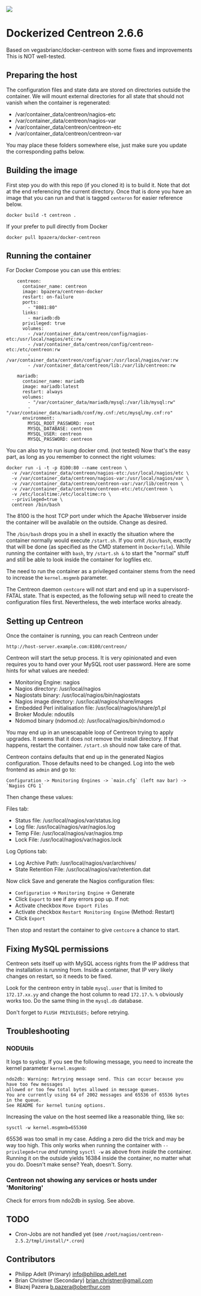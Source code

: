 [![](https://badge.imagelayers.io/bpazera/centreon-docker:latest.svg)](https://imagelayers.io/?images=bpazera/centreon-docker:latest 'Get your own badge on imagelayers.io')
# Dockerized Centreon 2.6.6
Based on vegasbrianc/docker-centreon with some fixes and improvements
This is NOT well-tested. 

## Preparing the host

The configuration files and state data are stored on directories outside the container.
We will mount external directories for all state that should not vanish when the container is regenerated:

 * /var/container_data/centreon/nagios-etc
 * /var/container_data/centreon/nagios-var
 * /var/container_data/centreon/centreon-etc
 * /var/container_data/centreon/centreon-var

You may place these folders somewhere else, just make sure you update the corresponding paths below.

## Building the image

First step you do with this repo (if you cloned it) is to build it. Note that dot at the end referencing the current directory. Once that is done you have an image that you can run and that is tagged `centeron` for easier reference below.

	docker build -t centreon .

If your prefer to pull directly from Docker

	docker pull bpazera/docker-centreon


## Running the container

For Docker Compose you can use this entries:
	  
		centreon:
		  container_name: centreon
		  image: bpazera/centreon-docker
		  restart: on-failure
		  ports:
			- "8081:80"
		  links:
			- mariadb:db
		  privileged: true
		  volumes:
			- /var/container_data/centreon/config/nagios-etc:/usr/local/nagios/etc:rw
			- /var/container_data/centreon/config/centreon-etc:/etc/centreon:rw
			- /var/container_data/centreon/config/var:/usr/local/nagios/var:rw
			- /var/container_data/centreon/lib:/var/lib/centreon:rw

		mariadb:
		  container_name: mariadb
		  image: mariadb:latest
		  restart: always
		  volumes:
			- "/var/container_data/mariadb/mysql:/var/lib/mysql:rw"
			- "/var/container_data/mariadb/conf/my.cnf:/etc/mysql/my.cnf:ro"
		  environment:
			MYSQL_ROOT_PASSWORD: root
			MYSQL_DATABASE: centreon
			MYSQL_USER: centreon
			MYSQL_PASSWORD: centreon

You can also try to run isung docker cmd. (not tested)
Now that's the easy part, as long as you remember to connect the right volumes:

	docker run -i -t -p 8100:80 --name centreon \
	  -v /var/container_data/centreon/nagios-etc:/usr/local/nagios/etc \
	  -v /var/container_data/centreon/nagios-var:/usr/local/nagios/var \
	  -v /var/container_data/centreon/centreon-var:/var/lib/centreon \
	  -v /var/container_data/centreon/centreon-etc:/etc/centreon \
	  -v /etc/localtime:/etc/localtime:ro \
	  --privileged=true \
	  centreon /bin/bash
			
The 8100 is the host TCP port under which the Apache Webserver inside the container will be available on the outside. Change as desired.

The `/bin/bash` drops you in a shell in exactly the situation where the container
normally would execute `/start.sh`. If you omit `/bin/bash`, exactly that will be done
(as specified as the CMD statement in `Dockerfile`). While running the container with `bash`, try `/start.sh &` to start the "normal" stuff and still be able to look inside
the container for logfiles etc.

The need to run the container as a privileged container stems from the need to increase the `kernel.msgmnb` parameter.

The Centreon daemon `centcore` will not start and end up in a supervisord-FATAL state. That is expected, as the following setup will need to create the configuration files first. Nevertheless, the web interface works already.

## Setting up Centreon

Once the container is running, you can reach Centreon under

	http://host-server.example.com:8100/centreon/

Centreon will start the setup process. It is very opinionated and even requires you to hand over
your MySQL root user password. Here are some hints for what values are needed:

* Monitoring Engine: nagios
* Nagios directory: /usr/local/nagios
* Nagiostats binary: /usr/local/nagios/bin/nagiostats
* Nagios image directory: /usr/local/nagios/share/images
* Embedded Perl initialisation file: /usr/local/nagios/share/p1.pl
* Broker Module: ndoutils
* Ndomod binary (ndomod.o): /usr/local/nagios/bin/ndomod.o

You may end up in an unescapable loop of Centreon trying to apply upgrades.
It seems that it does not remove the install directory. If that happens, restart the container. `/start.sh` should now take care of that.

Centreon contains defaults that end up in the generated Nagios configuration.
Those defaults need to be changed. Log into the web frontend as `admin` and go to:

	Configuration -> Monitoring Engines -> `main.cfg` (left nav bar) -> `Nagios CFG 1`

Then change these values:

Files tab:

* Status file: /usr/local/nagios/var/status.log
* Log file: /usr/local/nagios/var/nagios.log
* Temp File: /usr/local/nagios/var/nagios.tmp
* Lock File: /usr/local/nagios/var/nagios.lock

Log Options tab:

* Log Archive Path: /usr/local/nagios/var/archives/
* State Retention File: /usr/local/nagios/var/retention.dat

Now click Save and generate the Nagios configuration files:

* `Configuration` -> `Monitoring Engine` -> Generate
* Click `Export` to see if any errors pop up. If not:
* Activate checkbox `Move Export Files`
* Activate checkbox `Restart Monitoring Engine` (Method: Restart)
* Click `Export`

Then stop and restart the container to give `centcore` a chance to start.

## Fixing MySQL permissions

Centreon sets itself up with MySQL access rights from the IP address that the installation is
running from. Inside a container, that IP very likely changes on restart, so it needs to be
fixed.

Look for the centreon entry in table `mysql.user` that is limited to `172.17.xx.yy` and
change the host column to read `172.17.%`. `%` obviously works too.
Do the same thing in the `mysql.db` database.

Don't forget to `FLUSH PRIVILEGES;` before retrying.

## Troubleshooting

### NODUtils

It logs to syslog. If you see the following message, you need to increate the kernel parameter `kernel.msgmnb`:

	ndo2db: Warning: Retrying message send. This can occur because you have too few messages
	allowed or too few total bytes allowed in message queues.
	You are currently using 64 of 2002 messages and 65536 of 65536 bytes in the queue.
	See README for kernel tuning options.

Increasing the value on the host seemed like a reasonable thing, like so:

	sysctl -w kernel.msgmnb=655360

65536 was too small in my case. Adding a zero did the trick and may be way too high.
This only works when running the container with `--privileged=true` *and*
running `sysctl -w` as above from *inside* the container.
Running it on the outside yields 16384 inside the container, no matter what you do.
Doesn't make sense? Yeah, doesn't. Sorry.

### Centreon not showing any services or hosts under 'Monitoring'

Check for errors from ndo2db in syslog. See above.

## TODO

* Cron-Jobs are not handled yet (see `/root/nagios/centreon-2.5.2/tmpl/install/*.cron`)

## Contributors

* Philipp Adelt (Primary) <info@philipp.adelt.net>
* Brian Christner (Secondary) <brian.christner@gmail.com>
* Blazej Pazera <b.pazera@oberthur.com>